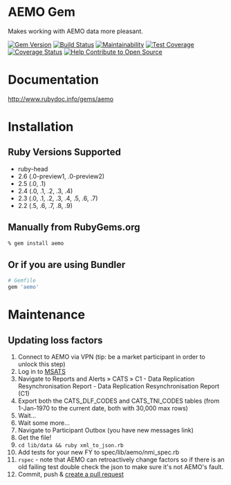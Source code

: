 # AEMO Gem
Makes working with AEMO data more pleasant.

[![Gem Version](https://badge.fury.io/rb/aemo.svg)](http://badge.fury.io/rb/aemo)
[![Build Status](https://travis-ci.org/jufemaiz/aemo.svg?branch=master)](https://travis-ci.org/jufemaiz/aemo)
[![Maintainability](https://api.codeclimate.com/v1/badges/f16f9df6762d9870cd2c/maintainability)](https://codeclimate.com/github/jufemaiz/aemo/maintainability)
[![Test Coverage](https://api.codeclimate.com/v1/badges/f16f9df6762d9870cd2c/test_coverage)](https://codeclimate.com/github/jufemaiz/aemo/test_coverage)
[![Coverage Status](https://coveralls.io/repos/github/jufemaiz/aemo/badge.svg?branch=master)](https://coveralls.io/github/jufemaiz/aemo?branch=master)
[![Help Contribute to Open Source](https://www.codetriage.com/jufemaiz/aemo/badges/users.svg)](https://www.codetriage.com/jufemaiz/aemo)

# Documentation

http://www.rubydoc.info/gems/aemo

# Installation

## Ruby Versions Supported

* ruby-head
* 2.6 (.0-preview1, .0-preview2)
* 2.5 (.0, .1)
* 2.4 (.0, .1, .2, .3, .4)
* 2.3 (.0, .1, .2, .3, .4, .5, .6, .7)
* 2.2 (.5, .6, .7, .8, .9)

## Manually from RubyGems.org ###

```sh
% gem install aemo
```

## Or if you are using Bundler ###

```ruby
# Gemfile
gem 'aemo'
```

# Maintenance

## Updating loss factors

1.  Connect to AEMO via VPN (tip: be a market participant in order to unlock
    this step)
1.  Log in to [MSATS](https://msats.prod.nemnet.net.au/)
1.  Navigate to Reports and Alerts » CATS » C1 - Data Replication
    Resynchronisation Report - Data Replication Resynchronisation Report (C1)
1.  Export both the CATS_DLF_CODES and CATS_TNI_CODES tables (from 1-Jan-1970 to
    the current date, both with 30,000 max rows)
1.  Wait...
1.  Wait some more...
1.  Navigate to Participant Outbox (you have new messages link)
1.  Get the file!
1.  `cd lib/data && ruby xml_to_json.rb`
1.  Add tests for your new FY to spec/lib/aemo/nmi_spec.rb
1.  `rspec` - note that AEMO can retroactively change factors so if there is an
    old failing test double check the json to make sure it's not AEMO's fault.
1.  Commit, push & [create a pull request](http://github.com/jufemaiz/aemo/pull/new)
